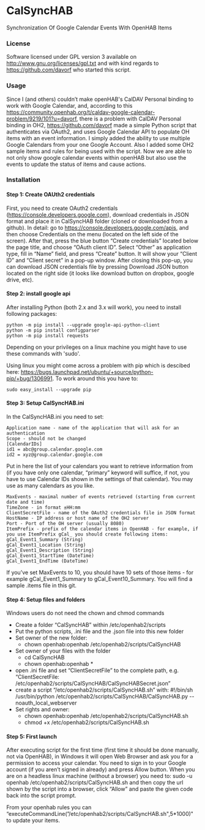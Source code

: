 # CalSyncHAB

Synchronization Of Google Calendar Events With OpenHAB Items

### License

Software licensed under GPL version 3 available on http://www.gnu.org/licenses/gpl.txt and with kind regards to https://github.com/davorf who started this script.

### 
### Usage
Since I (and others) couldn’t make openHAB's CalDAV Personal binding to work with Google Calendar, and, according to this https://community.openhab.org/t/caldav-google-calendar-problem/9219/101?u=davorf, there is a problem with CalDAV Personal binding in OH2, https://github.com/davorf made a simple Python script that authenticates via OAuth2, and uses Google Calendar API to populate OH items with an event information. I simply added the ability to use multiple Google Calendars from your one Google Account. Also I added some OH2 sample items and rules for being used with the script. Now we are able to not only show google calendar events within openHAB but also use the events to update the status of items and cause actions.

### Installation
#### Step 1: Create OAUth2 credentials
First, you need to create OAuth2 credentials (https://console.developers.google.com), download credentials in JSON format and place it in CalSyncHAB folder (cloned or downloaded from a github). 
In detail: go to https://console.developers.google.com/apis, and then choose Credentials on the menu (located on the left side of the screen). After that, press the blue button “Create credentials” located below the page title, and choose “OAuth client ID”. Select “Other” as application type, fill in “Name” field, and press “Create” button. It will show your “Client ID” and “Client secret” in a pop-up window. After closing this pop-up, you can download JSON credentials file by pressing Download JSON button located on the right side (it looks like download button on dropbox, google drive, etc).

#### Step 2: install google api
After installing Python (both 2.x and 3.x will work), you need to install following packages:

    python -m pip install --upgrade google-api-python-client
    python -m pip install configparser
    python -m pip install requests

Depending on your privileges on a linux machine you might have to use these commands with 'sudo'.

Using linux you might come across a problem with pip which is descibed here: https://bugs.launchpad.net/ubuntu/+source/python-pip/+bug/1306991. To work around this you have to:

    sudo easy_install --upgrade pip

#### Step 3: Setup CalSyncHAB.ini
In the CalSyncHAB.ini you need to set:

    Application name - name of the application that will ask for an authentication
    Scope - should not be changed
    [CalendarIDs]
    id1 = abc@group.calendar.google.com
    id2 = xyz@group.calendar.google.com
    
Put in here the list of your calendars you want to retrieve information from (if you have only one calendar, “primary” keyword will suffice, if not, you have to use Calendar IDs shown in the settings of that calendar). You may use as many calendars as you like.

    MaxEvents - maximal number of events retrieved (starting from current date and time)
    TimeZone - in format ±HH:mm
    ClientSecretFile - name of the OAuth2 credentials file in JSON format
    HostName - IP address or host name of the OH2 server
    Port - Port of the OH server (usually 8080)
    ItemPrefix - prefix of the calendar items in OpenHAB - for example, if you use ItemPrefix gCal_ you should create following items:
    gCal_Event1_Summary (String)
    gCal_Event1_Location (String)
    gCal_Event1_Description (String)
    gCal_Event1_StartTime (DateTime)
    gCal_Event1_EndTime (DateTime)

If you’ve set MaxEvents to 10, you should have 10 sets of those items - for example gCal_Event1_Summary to gCal_Event10_Summary. You will find a sample .items file in this git.

#### Step 4: Setup files and folders
Windows users do not need the chown and chmod commands
- Create a folder “CalSyncHAB” within /etc/openhab2/scripts
- Put the python scripts, .ini file and the .json file into this new folder
- Set owner of the new folder:
    - chown openhab:openhab /etc/openhab2/scripts/CalSyncHAB
- Set owner of your files with the folder
    - cd CalSyncHAB
    - chown openhab:openhab *
- open .ini file and set “ClientSecretFile” to the complete path, e.g. “ClientSecretFile: /etc/openhab2/scripts/CalSyncHAB/CalSyncHABSecret.json”
- create a script “/etc/openhab2/scripts/CalSyncHAB.sh” with: 
    #!/bin/sh
    /usr/bin/python /etc/openhab2/scripts/CalSyncHAB/CalSyncHAB.py --noauth_local_webserver
- Set rights and owner:
    - chown openhab:openhab /etc/openhab2/scripts/CalSyncHAB.sh
    - chmod +x /etc/openhab2/scripts/CalSyncHAB.sh

#### Step 5: First launch
After executing script for the first time (first time it should be done manually, not via OpenHAB), in Windows it will open Web Browser and ask you for a permission to access your calendar. You need to sign in to your Google account (if you aren’t signed in already) and press Allow button.
When you are on a headless linux machine (without a browser) you need to:
    sudo -u openhab /etc/openhab2/scripts/CalSyncHAB.sh
and then copy the url shown by the script into a browser, click “Allow” and paste the given code back into the script prompt.


From your openhab rules you can “executeCommandLine(”/etc/openhab2/scripts/CalSyncHAB.sh",5*1000)" to update your items.


